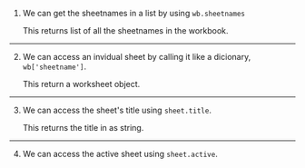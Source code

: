 1. We can get the sheetnames in a list by using `wb.sheetnames`

	This returns list of all the sheetnames in the workbook.

---

2. We can access an invidual sheet by calling it like a dicionary, `wb['sheetname']`.

	This return a worksheet object.

---

3. We can access the sheet's title using `sheet.title`. 

	This returns the title in as string.
	
---
	
4. We can access the active sheet using `sheet.active`.

